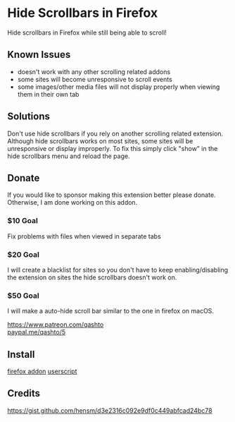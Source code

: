 # Hide Scrollbars in Firefox

Hide scrollbars in Firefox while still being able to scroll!

## Known Issues

-   doesn't work with any other scrolling related addons
-   some sites will become unresponsive to scroll events
-   some images/other media files will not display properly when viewing them in their own tab

## Solutions

Don't use hide scrollbars if you rely on another scrolling related extension.  Although hide scrollbars works on most sites, some sites will be unresponsive or display improperly.  To fix this simply click "show" in the hide scrollbars menu and reload the page.

## Donate

If you would like to sponsor making this extension better please donate.  Otherwise, I am done working on this addon.

### $10 Goal

Fix problems with files when viewed in separate tabs

### $20 Goal

I will create a blacklist for sites so you don't have to keep enabling/disabling the extension on sites the hide scrollbars doesn't work on.

### $50 Goal

I will make a auto-hide scroll bar similar to the one in firefox on macOS.

<https://www.patreon.com/qashto>  
[paypal.me/qashto/5](paypal.me/qashto/5)

## Install

[firefox addon](https://addons.mozilla.org/en-US/firefox/addon/hide-scrollbars/)
[userscript](https://github.com/quinton-ashley/firefox-hide-scrollbars/raw/master/js/qashto_firefox-hide-scrollbars.user.js)

## Credits

<https://gist.github.com/hensm/d3e2316c092e9df0c449abfcad24bc78>
